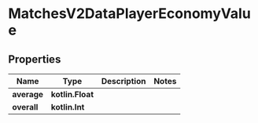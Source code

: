 
# MatchesV2DataPlayerEconomyValue

## Properties
| Name | Type | Description | Notes |
| ------------ | ------------- | ------------- | ------------- |
| **average** | **kotlin.Float** |  |  |
| **overall** | **kotlin.Int** |  |  |



